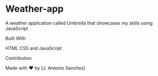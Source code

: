 # Weather-app

A weather  application called Umbrella that showcases my skills using JavaScript

Built With

HTML CSS and JavaScript



Contribution

Made with ❤️ by [J. Antonio Sanchez]